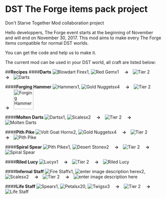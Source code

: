 # DST The Forge items pack project
Don't Starve Together Mod collaboration project

Hello developpers,
The Forge event starts at the beginning of November and will end on November 30, 2017. This mod aims to make every The Forge items compatible for normal DST worlds.

You can get the code and help us to make it.

The current mod can be used in your DST world, all craft are listed below:

##**Recipes**
####**Darts**
![Blowdart Fire](https://vignette.wikia.nocookie.net/dont-starve-game/images/8/84/Fire_Dart.png/revision/latest?cb=20121219184853)x1, ![Red Gem](https://vignette.wikia.nocookie.net/dont-starve-game/images/9/92/Red_Gem.png/revision/latest?cb=20140327080757)x1&emsp; **→**&emsp;![Tier 2](https://vignette.wikia.nocookie.net/dont-starve-game/images/7/7e/Alchemy_Engine.png/revision/latest/scale-to-width-down/42?cb=20140414111513)&emsp; **→**&emsp;![Darts](https://vignette.wikia.nocookie.net/dont-starve-game/images/d/d9/Darts.png/revision/latest?cb=20171025154712)

####**Forging Hammer**
![Hammer](https://vignette.wikia.nocookie.net/dont-starve-game/images/8/81/Hammer.png/revision/latest?cb=20121216095207)x1, ![Gold Nuggets](https://vignette.wikia.nocookie.net/dont-starve-game/images/c/cf/Gold_Nugget.png/revision/latest?cb=20121216095045)x4&emsp; **→**&emsp;![Tier 2](https://vignette.wikia.nocookie.net/dont-starve-game/images/7/7e/Alchemy_Engine.png/revision/latest/scale-to-width-down/42?cb=20140414111513)&emsp; **→**&emsp;<img src="https://vignette.wikia.nocookie.net/dont-starve-game/images/a/a1/Forging_Hammer.png/revision/latest?cb=20171025161052" alt="Forging Hammer" title="Forging Hammer" width="64" height="64" />

####**Molten Darts**
![Darts](https://vignette.wikia.nocookie.net/dont-starve-game/images/d/d9/Darts.png/revision/latest?cb=20171025154712)x1, ![Scales](https://vignette.wikia.nocookie.net/dont-starve-game/images/9/90/Scales.png/revision/latest?cb=20140417075617)x2&emsp; **→**&emsp;![Tier 2](https://vignette.wikia.nocookie.net/dont-starve-game/images/7/7e/Alchemy_Engine.png/revision/latest/scale-to-width-down/42?cb=20140414111513)&emsp; **→**&emsp;![Molten Darts](https://vignette.wikia.nocookie.net/dont-starve-game/images/a/a2/Molten_Darts.png/revision/latest?cb=20171025154844)

####**Pith Pike**
![Volt Goat Horn](https://vignette.wikia.nocookie.net/dont-starve-game/images/a/a8/Volt_Goat_Horn.png/revision/latest?cb=20140417134854)x2, ![Gold Nuggets](https://vignette.wikia.nocookie.net/dont-starve-game/images/c/cf/Gold_Nugget.png/revision/latest?cb=20121216095045)x4&emsp; **→**&emsp;![Tier 2](https://vignette.wikia.nocookie.net/dont-starve-game/images/7/7e/Alchemy_Engine.png/revision/latest/scale-to-width-down/42?cb=20140414111513)&emsp; **→**&emsp;![Pith Pike](https://vignette.wikia.nocookie.net/dont-starve-game/images/1/1a/Pith_Pike.png/revision/latest?cb=20171025154959)

####**Spiral Spear**
![Pith Pike](https://vignette.wikia.nocookie.net/dont-starve-game/images/1/1a/Pith_Pike.png/revision/latest?cb=20171025154959)x1, ![Desert Stone](https://vignette.wikia.nocookie.net/dont-starve-game/images/d/da/Desert_Stone.png/revision/latest?cb=20170203190828)x2&emsp; **→**&emsp;![Tier 2](https://vignette.wikia.nocookie.net/dont-starve-game/images/7/7e/Alchemy_Engine.png/revision/latest/scale-to-width-down/42?cb=20140414111513)&emsp; **→**&emsp;![Spiral Spear](https://vignette.wikia.nocookie.net/dont-starve-game/images/c/c7/Spiral_Spear.png/revision/latest?cb=20171109213432)

####**Riled Lucy**
![Lucy](https://vignette.wikia.nocookie.net/dont-starve-game/images/c/c2/Lucy_the_Axe.png/revision/latest?cb=20130625195158)x1&emsp; **→**&emsp;![Tier 2](https://vignette.wikia.nocookie.net/dont-starve-game/images/7/7e/Alchemy_Engine.png/revision/latest/scale-to-width-down/42?cb=20140414111513)&emsp; **→**&emsp;![Riled Lucy](https://vignette.wikia.nocookie.net/dont-starve-game/images/c/c2/Lucy_the_Axe.png/revision/latest?cb=20130625195158)

####**Infernal Staff**
![Fire Staff](https://vignette.wikia.nocookie.net/dont-starve-game/images/1/10/Fire_Staff.png/revision/latest?cb=20130314190529)x1, ![enter image description here](https://vignette.wikia.nocookie.net/dont-starve-game/images/b/b1/Bone_Shards.png/revision/latest?cb=20140228093221)x2, ![Scales](https://vignette.wikia.nocookie.net/dont-starve-game/images/9/90/Scales.png/revision/latest?cb=20140417075617)x2&emsp; **→**&emsp;![Tier 2](https://vignette.wikia.nocookie.net/dont-starve-game/images/7/7e/Alchemy_Engine.png/revision/latest/scale-to-width-down/42?cb=20140414111513)&emsp; **→**&emsp;![enter image description here](https://vignette.wikia.nocookie.net/dont-starve-game/images/3/34/Infernal_Staff.png/revision/latest?cb=20171025162827)

####**Life Staff**
![Spear](https://vignette.wikia.nocookie.net/dont-starve-game/images/4/4f/Spear.png/revision/latest?cb=20121216143213)x1, ![Petals](https://vignette.wikia.nocookie.net/dont-starve-game/images/d/d8/Petals.png/revision/latest?cb=20121216131625)x20, ![Twigs](https://vignette.wikia.nocookie.net/dont-starve-game/images/7/76/Twigs.png/revision/latest?cb=20121216104433)x3&emsp; **→**&emsp;![Tier 2](https://vignette.wikia.nocookie.net/dont-starve-game/images/7/7e/Alchemy_Engine.png/revision/latest/scale-to-width-down/42?cb=20140414111513)&emsp; **→**&emsp;![Life Staff](https://vignette.wikia.nocookie.net/dont-starve-game/images/9/95/Living_Staff.png/revision/latest?cb=20171025161318)
